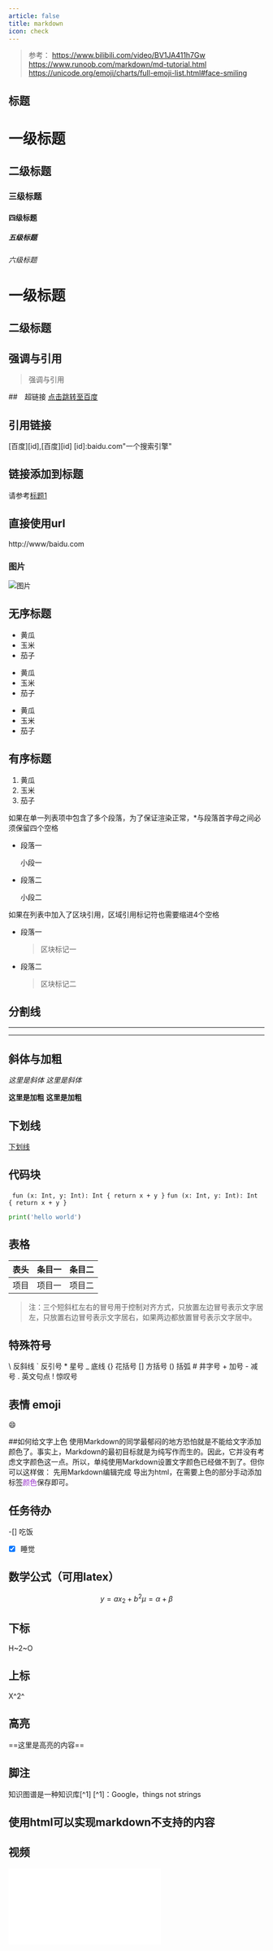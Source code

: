 ```yaml
---
article: false
title: markdown
icon: check
---
```

>参考：
https://www.bilibili.com/video/BV1JA411h7Gw
https://www.runoob.com/markdown/md-tutorial.html
https://unicode.org/emoji/charts/full-emoji-list.html#face-smiling

## 标题
# 一级标题
## 二级标题
### 三级标题
#### 四级标题
##### 五级标题
###### 六级标题

一级标题
===
二级标题
---
## 强调与引用
> 强调与引用

##　超链接
[点击跳转至百度](http://www.baidu.com"一个搜索引擎")

## 引用链接
[百度][id],[百度][id]
[id]:baidu.com"一个搜索引擎"

## 链接添加到标题
请参考[标题1](#一级标题)

## 直接使用url
http://www/baidu.com

### 图片
![图片](https://upload-images.jianshu.io/upload_images/703764-605e3cc2ecb664f6.jpg?imageMogr2/auto-orient/strip%7CimageView2/2/w/1240 "图片")

## 无序标题
* 黄瓜
* 玉米
* 茄子

+ 黄瓜
+ 玉米
+ 茄子

- 黄瓜
- 玉米
- 茄子

## 有序标题
1. 黄瓜
2. 玉米
3. 茄子

如果在单一列表项中包含了多个段落，为了保证渲染正常，*与段落首字母之间必须保留四个空格

*    段落一

     小段一
*    段落二

     小段二

如果在列表中加入了区块引用，区域引用标记符也需要缩进4个空格

* 段落一
    > 区块标记一
* 段落二
    > 区块标记二

## 分割线
***
---

## 斜体与加粗
*这里是斜体*
_这里是斜体_

**这里是加粗**
__这里是加粗__

## 下划线
<u>下划线</u>

## 代码块
`
fun (x: Int, y: Int): Int {
  return x + y
}`
``fun (x: Int, y: Int): Int {
  return x + y
}``
```python
print('hello world')
```

## 表格
|表头|条目一|条目二|
:---:|:---:|:---:
项目|项目一|项目二
> 注：三个短斜杠左右的冒号用于控制对齐方式，只放置左边冒号表示文字居左，只放置右边冒号表示文字居右，如果两边都放置冒号表示文字居中。

## 特殊符号
\\   反斜线
\`   反引号
\*   星号
\_   底线
\{\}  花括号
\[\]  方括号
\(\)  括弧
\#   井字号
\+   加号
\-   减号
\.   英文句点
\!   惊叹号

## 表情 emoji
:smile:

##如何给文字上色
使用Markdown的同学最郁闷的地方恐怕就是不能给文字添加颜色了。事实上，Markdown的最初目标就是为纯写作而生的。因此，它并没有考虑文字颜色这一点。所以，单纯使用Markdown设置文字颜色已经做不到了。但你可以这样做：
先用Markdown编辑完成
导出为html，在需要上色的部分手动添加标签<font color='#9932CC'>颜色</font>保存即可。

## 任务待办
-[] 吃饭
-[x] 睡觉

## 数学公式（可用latex）
$$
y=ax_2+b^2
\mu=\alpha+\beta
$$

## 下标
H~2~O

## 上标
X^2^

## 高亮
==这里是高亮的内容==

## 脚注
知识图谱是一种知识库[^1]
[^1]：Google，things not strings

## 使用html可以实现markdown不支持的内容

## 视频

<iframe src="//player.bilibili.com/player.html?aid=327623069&bvid=BV1JA411h7Gw&cid=171385214&page=1" scrolling="no" border="0" frameborder="no" framespacing="0" allowfullscreen="true"> </iframe>